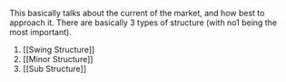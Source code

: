 This basically talks about the current of the market, and how best to approach it. There are basically 3 types of structure (with no1 being the most important).
1. [[Swing Structure]]
2. [[Minor Structure]]
3. [[Sub Structure]]
